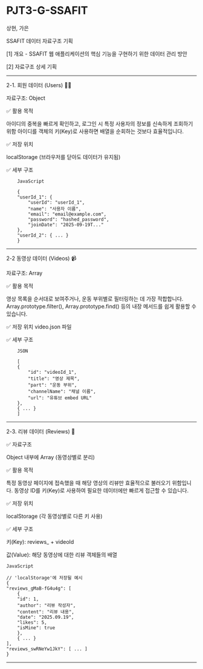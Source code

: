 # PJT3-G-SSAFIT
상현, 가은

SSAFIT 데이터 자료구조 기획


[1] 개요 - SSAFIT 웹 애플리케이션의 핵심 기능을 구현하기 위한 데이터 관리 방안 

[2] 자료구조 상세 기획

---

2-1. 회원 데이터 (Users) 👨‍🦱

자료구조: Object

✅ 활용 목적

 아이디의 중복을 빠르게 확인하고, 로그인 시 특정 사용자의 정보를 신속하게 조회하기 위함 아이디를 객체의 키(Key)로 사용하면 배열을 순회하는 것보다 효율적입니다.

✅ 저장 위치

localStorage (브라우저를 닫아도 데이터가 유지됨)

✅ 세부 구조

        JavaScript
        
        {
        "userId_1": {
            "userId": "userId_1",
            "name": "사용자 이름",
            "email": "email@example.com",
            "password": "hashed_password",
            "joinDate": "2025-09-19T..."
        },
        "userId_2": { ... }
        }

---

2-2 동영상 데이터 (Videos) 📹

자료구조: Array

✅ 활용 목적

 영상 목록을 순서대로 보여주거나, 운동 부위별로 필터링하는 데 가장 적합합니다. Array.prototype.filter(), Array.prototype.find() 등의 내장 메서드를 쉽게 활용할 수 있습니다.

✅ 저장 위치
 video.json 파일

✅ 세부 구조

        JSON

        [
        {
            "id": "videoId_1",
            "title": "영상 제목",
            "part": "운동 부위",
            "channelName": "채널 이름",
            "url": "유튜브 embed URL"
        },
        { ... }
        ]

---


2-3. 리뷰 데이터 (Reviews) 💬

✅ 자료구조

Object 내부에 Array (동영상별로 분리)

✅ 활용 목적

특정 동영상 페이지에 접속했을 때 해당 영상의 리뷰만 효율적으로 불러오기 위함입니다. 동영상 ID를 키(Key)로 사용하여 필요한 데이터에만 빠르게 접근할 수 있습니다.

✅ 저장 위치

localStorage (각 동영상별로 다른 키 사용)

✅ 세부 구조

키(Key): reviews_ + videoId

값(Value): 해당 동영상에 대한 리뷰 객체들의 배열

    JavaScript

    // 'localStorage'에 저장될 예시
    {
    "reviews_gMaB-fG4u4g": [
        {
        "id": 1,
        "author": "리뷰 작성자",
        "content": "리뷰 내용",
        "date": "2025.09.19",
        "likes": 5,
        "isMine": true
        },
        { ... }
    ],
    "reviews_swRNeYw1JkY": [ ... ]
    }

---
